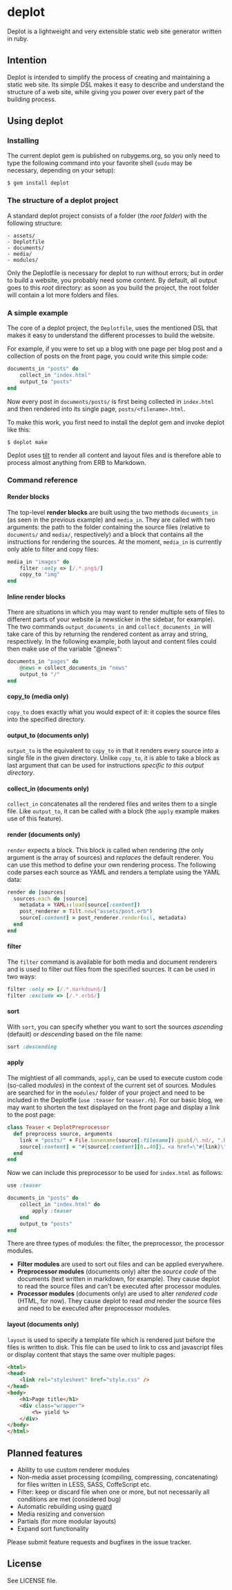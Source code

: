 # deplot

Deplot is a lightweight and very extensible static web site generator written in ruby.

## Intention

Deplot is intended to simplify the process of creating and maintaining a static web site. Its simple DSL makes it easy to describe and understand the structure of a web site, while giving you power over every part of the building process.

## Using deplot

### Installing

The current deplot gem is published on rubygems.org, so you only need to type the following command into your favorite shell (`sudo` may be necessary, depending on your setup):

```
$ gem install deplot
```

### The structure of a deplot project

A standard deplot project consists of a folder (the *root folder*) with the following structure:

```
- assets/
- Deplotfile
- documents/
- media/
- modules/
```

Only the Deplotfile is necessary for deplot to run without errors; but in order to build a website, you probably need some content. By default, all output goes to this *root* directory: as soon as you build the project, the root folder will contain a lot more folders and files.

### A simple example

The core of a deplot project, the `Deplotfile`, uses the mentioned DSL that makes it easy to understand the different processes to build the website.

For example, if you were to set up a blog with one page per blog post and a collection of posts on the front page, you could write this simple code:

```ruby
documents_in "posts" do
	collect_in "index.html"
	output_to "posts"
end
```

Now every post in `documents/posts/` is first being collected in `index.html` and then rendered into its single page, `posts/<filename>.html`.

To make this work, you first need to install the deplot gem and invoke deplot like this:

```
$ deplot make
```

Deplot uses [tilt][tilt] to render all content and layout files and is therefore able to process almost anything from ERB to Markdown.

### Command reference

#### Render blocks

The top-level **render blocks**  are built using the two methods `documents_in` (as seen in the previous example) and `media_in`. They are called with two arguments: the path to the folder containing the source files (relative to `documents/` and `media/`, respectively) and a block that contains all the instructions for rendering the sources. At the moment, `media_in` is currently only able to filter and copy files:

```ruby
media_in "images" do
	filter :only => [/.*.png$/]
	copy_to "img"
end
```

#### Inline render blocks

There are situations in which you may want to render multiple sets of files to different parts of your website (a newsticker in the sidebar, for example). The two commands `output_documents_in` and `collect_documents_in` will take care of this by returning the rendered content as array and string, respectively. In the following example, both layout and content files could then make use of the variable "@news":

```ruby
documents_in "pages" do
	@news = collect_documents_in "news"
	output_to "/"
end
```

#### copy_to (media only)

`copy_to` does exactly what you would expect of it: it copies the source files into the specified directory.

#### output_to (documents only)

`output_to` is the equivalent to `copy_to` in that it renders every source into a single file in the given directory. Unlike `copy_to`, it is able to take a block as last argument that can be used for instructions *specific to this output directory*.

#### collect_in (documents only)

`collect_in` concatenates all the rendered files and writes them to a single file. Like `output_to`, it can be called with a block (the `apply` example makes use of this feature).

#### render (documents only)

`render` expects a block. This block is called when rendering (the only argument is the array of sources) and *replaces* the default renderer. You can use this method to define your own rendering process. The following code parses each source as YAML and renders a template using the YAML data:

```ruby
render do |sources|
  sources.each do |source|
    metadata = YAML::load(source[:content])
    post_renderer = Tilt.new("assets/post.erb")
    source[:content] = post_renderer.render(nil, metadata)
  end
end
```

#### filter

The `filter` command is available for both media and document renderers and is used to filter out files from the specified sources. It can be used in two ways:

```ruby
filter :only => [/.*.markdown$/]
filter :exclude => [/.*.erb$/]
```

#### sort

With `sort`, you can specify whether you want to sort the sources *ascending* (default) or *descending* based on the file name:

```ruby
sort :descending
```


#### apply

The mightiest of all commands, `apply`, can be used to execute custom code (so-called *modules*) in the context of the current set of sources. Modules are searched for in the `modules/` folder of your project and need to be included in the Deplotfle (`use :teaser` for `teaser.rb`). For our basic blog, we may want to shorten the text displayed on the front page and display a link to the post page:

```ruby
class Teaser < DeplotPreprocessor
  def preprocess source, arguments
    link = "posts/" + File.basename(source[:filename]).gsub(/\.md/, ".html")
    source[:content] = "#{source[:content][0..40]}… <a href=\"#{link}\">Read on &raquo;</a>"
  end
end
```

Now we can include this preprocessor to be used for `index.html` as follows:

```ruby
use :teaser

documents_in "posts" do
	collect_in "index.html" do
		apply :teaser
	end
	output_to "posts"
end
```

There are three types of modules: the filter, the preprocessor, the processor modules.

* **Filter modules** are used to sort out files and can be applied everywhere.
* **Preprocessor modules** (documents only) alter the *source code* of the documents (text written in markdown, for example). They cause deplot to read the source files and can't be executed after processor modules.
* **Processor modules** (documents only) are used to alter *rendered code* (HTML, for now). They cause deplot to read *and* render the source files and need to be executed after preprocessor modules.

#### layout (documents only)

`layout` is used to specify a template file which is rendered just before the files is written to disk. This file can be used to link to css and javascript files or display content that stays the same over multiple pages:

```html
<html>
<head>
	<link rel="stylesheet" href="style.css" />
</head>
<body>
	<h1>Page title</h1>
	<div class="wrapper">
		<%= yield %>
	</div>
</body>
</html>
```


## Planned features

* Ability to use custom renderer modules
* Non-media asset processing (compiling, compressing, concatenating) for files written in LESS, SASS, CoffeScript etc. 
* Filter: keep or discard file when one or more, but not necessarily all conditions are met (considered bug)
* Automatic rebuilding using [guard][guard]
* Media resizing and conversion
* Partials (for more modular layouts)
* Expand sort functionality

Please submit feature requests and bugfixes in the issue tracker.

## License

See LICENSE file.

[tilt]: https://github.com/rtomayko/tilt
[guard]: https://github.com/guard/guard